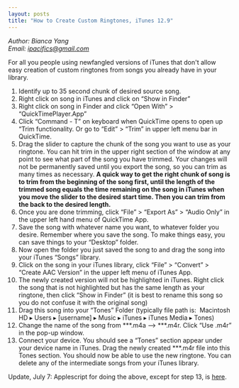 ```yaml
---
layout: posts
title: "How to Create Custom Ringtones, iTunes 12.9"
---
```

*Author: Bianca Yang*<br>
*Email: <a href="mailto:ipacifics@gmail.com?subject=Hello from the XDRT Blog">ipacifics@gmail.com</a>*<br>

For all you people using newfangled versions of iTunes that don't allow easy
creation of custom ringtones from songs you already have in your library.

1. Identify up to 35 second chunk of desired source song. 
2. Right click on song in iTunes and click on “Show in Finder” 
3. Right click on song in Finder and click “Open With” > “QuickTimePlayer.App” 
4. Click “Command - T” on keyboard when QuickTime opens to open up “Trim
functionality. Or go to “Edit” > “Trim” in upper left menu bar in QuickTime.
5. Drag the slider to capture the chunk of the song you want to use as your
ringtone. You can hit trim in the upper right section of the window at any
point to see what part of the song you have trimmed. Your changes will not be
permanently saved until you export the song, so you can trim as many times as
necessary. **A quick way to get the right chunk of song is to trim from the
beginning of the song first, until the length of the trimmed song equals the
time remaining on the song in iTunes when you move the slider to the desired
start time. Then you can trim from the back to the desired length.**
6. Once you are done trimming, click “File” > “Export As” > “Audio Only” in
the upper left hand menu of QuickTime App. 
7. Save the song with whatever name you want, to whatever folder you desire.
Remember where you save the song. To make things easy, you can save things to
your “Desktop” folder. 
8. Now open the folder you just saved the song to and drag the song into your
iTunes “Songs” library. 
9. Click on the song in your iTunes library, click “File” > “Convert” >
“Create AAC Version” in the upper left menu of iTunes App. 
10. The newly created version will not be highlighted in iTunes. Right click
the song that is not highlighted but has the same length as your ringtone,
then click “Show in Finder” (it is best to rename this song so you do not
confuse it with the original song) 
11. Drag this song into your “Tones” Folder (typically file path is: 
Macintosh HD⁩ ▸ ⁨Users⁩ ▸ ⁨[username] ▸ ⁨Music⁩ ▸ ⁨iTunes⁩ ▸ ⁨iTunes
Media⁩ ▸ Tones)
12. Change the name of the song from \*\*\*.m4a —> \*\*\*.m4r. Click
“Use .m4r” in the pop-up window. 
13. Connect your device. You should see a “Tones” section appear under your
device name in iTunes. Drag the newly created \*\*\*.m4r file into this Tones
section. You should now be able to use the new ringtone. You can delete any
of the intermediate songs from your iTunes library.

Update, July 7: Applescript for doing the above, except for step 13, is
[here](https://github.com/xrdt/AppleScripts).
